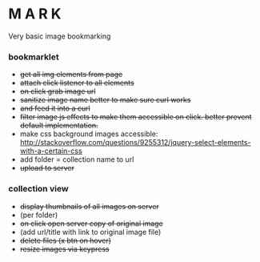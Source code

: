 # M A R K
Very basic image bookmarking

### bookmarklet
* ~~get all img elements from page~~
* ~~attach click listener to all elements~~ 
* ~~on click grab image url~~
* ~~sanitize image name better to make sure curl works~~
* ~~and feed it into a curl~~
* ~~filter image js effects to make them accessible on click. better prevent default implementation.~~
* make css background images accessible: http://stackoverflow.com/questions/9255312/jquery-select-elements-with-a-certain-css
* add folder = collection name to url
* ~~upload to server~~

### collection view
* ~~display thumbnails of all images on server~~
* (per folder)
* ~~on click open server copy of original image~~
* (add url/title with link to original image file)
* ~~delete files (x btn on hover)~~
* ~~resize images via keypress~~

